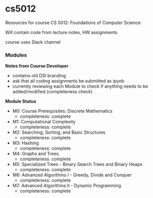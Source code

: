 # cs5012

Resources for course CS 5012: Foundations of Computer Science 

Will contain code from lecture notes, HW assignments

course uses Slack channel

### Modules

**Notes from Course Developer**
- contains old DSI branding
- ask that all coding assignments be submitted as ipynb
- currently reviewing each Module to check if anything needs to be added/modified (completeness check)

**Module Status**

- M0: Course Prerequisites: Discrete Mathematics
  - completeness: complete
- M1: Computational Complexity
  - completeness: complete
- M2: Searching, Sorting, and Basic Structures
  - completeness: complete
- M3: Hashing
  - completeness: complete
- M4: Graphs and Trees
  - completeness: complete
- M5: Specialized Trees - Binary Search Trees and Binary Heaps
  - completeness: complete
- M6: Advanced Algorithms I - Greedy, Divide and Conquer
  - completeness: complete
- M7: Advanced Algorithms II - Dynamic Programming
  - completeness: complete
